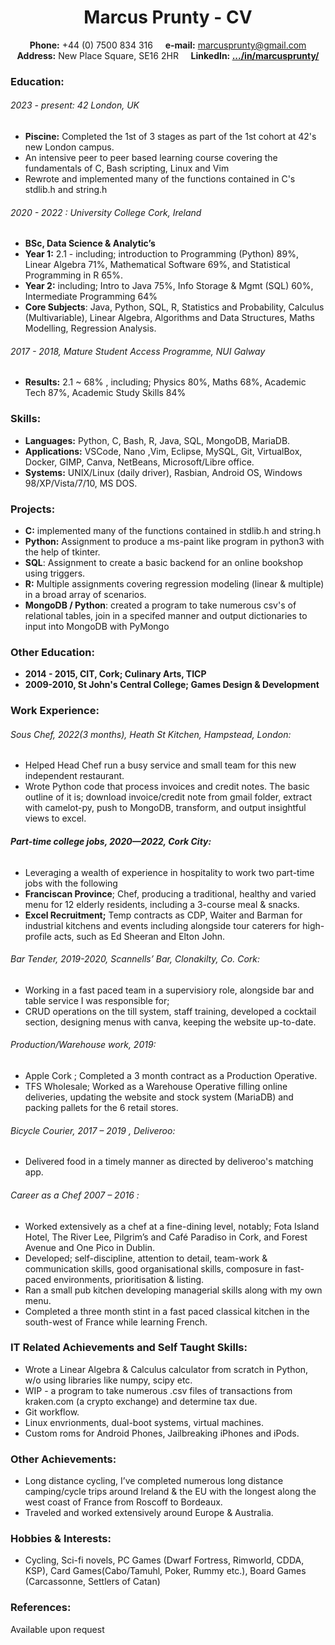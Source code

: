 # <div align="center"> Marcus Prunty - CV </div>
<div align='center'> 

**Phone:** +44 (0) 7500 834 316    &nbsp; &nbsp; **e-mail:** marcusprunty@gmail.com  
**Address:** New Place Square, SE16 2HR      &nbsp; &nbsp;  **LinkedIn: [.../in/marcusprunty/](https://www.linkedin.com/in/marcusprunty/)** 

</div>

### Education: 
###### 2023 - present: 42 London, UK
- **Piscine:**  Completed the 1st of 3 stages as part of the 1st cohort at 42's new London campus.
- An intensive peer to peer based learning course covering the fundamentals of C, Bash scripting, Linux and Vim
- Rewrote and implemented many of the functions contained in C's stdlib.h and string.h

###### 2020 - 2022 : University College Cork, Ireland 
- **BSc, Data Science & Analytic’s** 
- **Year 1:** 2.1 - including; introduction to Programming (Python) 89%, Linear Algebra 71%, Mathematical Software 69%, and Statistical Programming in R 65%. 
- **Year 2:** including; Intro to Java 75%, Info Storage & Mgmt (SQL) 60%, Intermediate Programming 64% 
- **Core Subjects**: Java, Python, SQL, R, Statistics and Probability, Calculus (Multivariable), Linear Algebra, Algorithms and Data Structures, Maths Modelling, Regression Analysis.

###### 2017 - 2018, Mature Student Access Programme, NUI Galway  
- **Results:** 2.1 ~ 68% , including; Physics 80%, Maths 68%, Academic Tech 87%, Academic Study Skills 84%

### Skills:
- **Languages:** Python, C, Bash, R, Java, SQL, MongoDB, MariaDB.
- **Applications:** VSCode, Nano ,Vim, Eclipse, MySQL, Git,  VirtualBox, Docker, GIMP, Canva, NetBeans, Microsoft/Libre office.
- **Systems:** UNIX/Linux (daily driver), Rasbian, Android OS, Windows 98/XP/Vista/7/10, MS DOS.

### Projects:
- **C:** implemented many of the functions contained in stdlib.h and string.h
- **Python:** Assignment to produce a ms-paint like program in python3 with the help of tkinter.
- **SQL**: Assignment to create a basic backend for an online bookshop using triggers. 
- **R:** Multiple assignments covering regression modeling (linear & multiple) in a broad array of scenarios.
- **MongoDB / Python**: created a program to take numerous csv's of relational tables, join in a specifed manner and output dictionaries to input into MongoDB with PyMongo

### Other Education:
- **2014 - 2015, CIT, Cork; Culinary Arts, TICP**
- **2009-2010, St John's Central College; Games Design & Development**

### Work Experience:
###### Sous Chef, 2022(3 months),  Heath St Kitchen, Hampstead, London:
- Helped Head Chef run a busy service and small team for this new independent restaurant.
- Wrote Python code that process invoices and credit notes. The basic outline of it is; download invoice/credit note from gmail folder, extract with camelot-py, push to MongoDB, transform, and output insightful views to excel.

###### **Part-time college jobs, 2020—2022, Cork City:**
- Leveraging a wealth of experience in hospitality to work two part-time jobs with the following 
- **Franciscan Province**; Chef, producing a traditional, healthy and varied menu for 12 elderly residents, including a 3-course meal & snacks. 
- **Excel Recruitment;** Temp contracts as CDP, Waiter and Barman for industrial kitchens and events including alongside tour caterers for high-profile acts, such as Ed Sheeran and Elton John.


###### Bar Tender, 2019-2020, Scannells’ Bar, Clonakilty, Co. Cork:
- Working in a fast paced team in a supervisiory role, alongside bar and table service I was responsible for;
- CRUD operations on the till system, staff training, developed a cocktail section, designing menus with canva, keeping the website up-to-date.

###### Production/Warehouse work, 2019:
- Apple Cork ; Completed a 3 month contract as a Production Operative.
- TFS Wholesale; Worked as a Warehouse Operative filling online deliveries, updating the website and stock system (MariaDB) and packing pallets for the 6 retail stores.

###### Bicycle Courier, 2017 – 2019 , Deliveroo:
- Delivered food in a timely manner as directed by deliveroo's matching app.

###### Career as a Chef 2007 – 2016 :
- Worked extensively as a chef at a fine-dining level, notably; Fota Island Hotel, The River Lee, Pilgrim’s and Café Paradiso in Cork, and Forest Avenue and One Pico in Dublin.
- Developed; self-discipline, attention to detail, team-work & communication skills,  good organisational skills, composure in fast-paced environments, prioritisation & listing.
- Ran a small pub kitchen developing managerial skills along with my own menu.
- Completed a three month stint in a fast paced classical kitchen in the south-west of France while learning French.

### IT Related Achievements and Self Taught Skills:
- Wrote a Linear Algebra & Calculus calculator from scratch in Python, w/o using libraries like numpy, scipy etc.
- WIP - a program to take numerous .csv files of transactions from kraken.com (a crypto exchange) and determine tax due.
- Git workflow.
- Linux envrionments, dual-boot systems, virtual machines.
- Custom roms for Android Phones, Jailbreaking iPhones and iPods.

### Other Achievements:
- Long distance cycling, I’ve completed numerous long distance camping/cycle trips around Ireland & the EU with the longest along the west coast of France from Roscoff to Bordeaux. 
- Traveled and worked extensively around Europe & Australia.

### Hobbies & Interests:
- Cycling, Sci-fi novels, PC Games (Dwarf Fortress, Rimworld, CDDA, KSP), Card Games(Cabo/Tamuhl, Poker, Rummy etc.), Board Games (Carcassonne, Settlers of Catan)

###  References:
Available upon request
